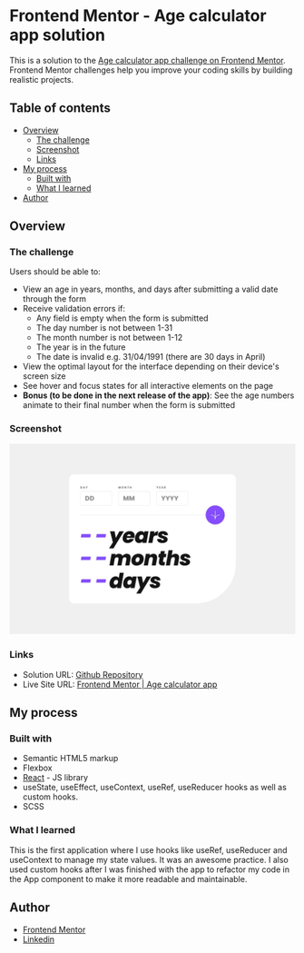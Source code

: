 # Frontend Mentor - Age calculator app solution

This is a solution to the [Age calculator app challenge on Frontend Mentor](https://www.frontendmentor.io/challenges/age-calculator-app-dF9DFFpj-Q). Frontend Mentor challenges help you improve your coding skills by building realistic projects.

## Table of contents

- [Overview](#overview)
  - [The challenge](#the-challenge)
  - [Screenshot](#screenshot)
  - [Links](#links)
- [My process](#my-process)
  - [Built with](#built-with)
  - [What I learned](#what-i-learned)
- [Author](#author)

## Overview

### The challenge

Users should be able to:

- View an age in years, months, and days after submitting a valid date through the form
- Receive validation errors if:
  - Any field is empty when the form is submitted
  - The day number is not between 1-31
  - The month number is not between 1-12
  - The year is in the future
  - The date is invalid e.g. 31/04/1991 (there are 30 days in April)
- View the optimal layout for the interface depending on their device's screen size
- See hover and focus states for all interactive elements on the page
- **Bonus (to be done in the next release of the app)**: See the age numbers animate to their final number when the form is submitted

### Screenshot

![](./src/assets/design/desktop-design.jpg)

### Links

- Solution URL: [Github Repository](https://github.com/simokitkat/Age-calculator-app)
- Live Site URL: [Frontend Mentor | Age calculator app](https://age-calculator-app-frontend-mentor.netlify.app)

## My process

### Built with

- Semantic HTML5 markup
- Flexbox
- [React](https://reactjs.org/) - JS library
- useState, useEffect, useContext, useRef, useReducer hooks as well as custom hooks.
- SCSS

### What I learned

This is the first application where I use hooks like useRef, useReducer and useContext to manage my state values. It was an awesome practice. I also used custom hooks after I was finished with the app to refactor my code in the App component to make it more readable and maintainable.

## Author

- [Frontend Mentor](https://www.frontendmentor.io/profile/simokitkat)
- [Linkedin](https://www.linkedin.com/in/islamsoliman92)
